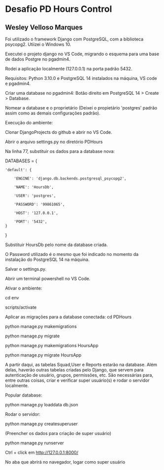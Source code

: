 # Desafio PD Hours Control
## Wesley Velloso Marques

Foi utilizado o framework Django com PostgreSQL, com a biblioteca psycopg2. Utiizei o Windows 10.

Executei o projeto django no VS Code, migrando o esquema para uma base de dados Postgre no pgadmin4. 

Rodei a aplicação localmente (127.0.0.1) na porta padrão 5432.

Requisitos: Python 3.10.0 e PostgreSQL 14 instalados na máquina, VS code e pgadmin4.

Criar uma database no pgadmin4: Botão direito em PostgreSQL 14 > Create > Database.

Nomear a database e o proprietário (Deixei o propietário 'postgres' padrão assim como as demais configurações padrão).

Execução do ambiente:

Clonar DjangoProjects do github e abrir no VS Code.

Abrir o arquivo settings.py no diretório PDHours

Na linha 77, substituir os dados para a database nova:

DATABASES = {

    'default': {

        'ENGINE': 'django.db.backends.postgresql_psycopg2',

        'NAME': 'HoursDb', 

        'USER': 'postgres', 

        'PASSWORD': '99861065',

        'HOST': '127.0.0.1',

        'PORT': '5432',
    }
}

Substituir HoursDb pelo nome da database criada. 

O Password utilizado é o mesmo que foi indicado no momento da instalação do PostgreSQL 14 na máquina.

Salvar o settings.py.

Abrir um terminal powershell no VS Code.

Ativar o ambiente:

cd env 

scripts/activate 

Aplicar as migrações para a database conectada:
cd PDHours 

python manage.py makemigrations

python manage.py migrate

python manage.py makemigrations HoursApp

python manage.py migrate HoursApp

A partir daqui, as tabelas Squad,User e Reports estarão na database.
Além delas, haverão outras tabelas criadas pelo Django, que servem para autenticação de usuário, grupos, permissões, etc.
São necessárias para, entre outras coisas, criar e verificar super usuário(s) e rodar o servidor localmente.

Popular database:

python manage.py loaddata db.json 

Rodar o servidor:

python manage.py createsuperuser

(Preencher os dados para criação de super usuário)

python manage.py runserver

Ctrl + click em http://127.0.0.1:8000/

No aba que abrirá no navegador, logar como super usuário